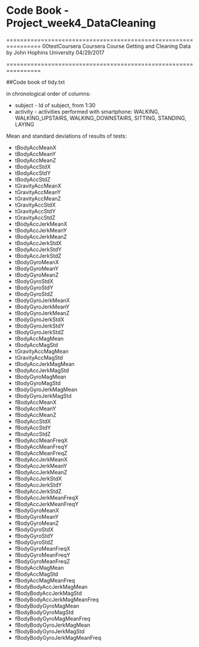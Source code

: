 # Code Book - Project_week4_DataCleaning 

================================================================ 00testCoursera Coursera Course Getting and Cleaning Data by John Hophins University 04/29/2017

================================================================

##Code book of tidy.txt

in chronological order of columns:
* subject - Id of subject, from 1:30
* activity - activities performed with smartphone: WALKING, WALKING_UPSTAIRS, WALKING_DOWNSTAIRS, SITTING, STANDING, LAYING

Mean and standard deviations of results of tests:
* tBodyAccMeanX                	
* tBodyAccMeanY	                	
* tBodyAccMeanZ
* tBodyAccStdX                 	
* tBodyAccStdY	                 	
* tBodyAccStdZ
* tGravityAccMeanX	
* tGravityAccMeanY	             	
* tGravityAccMeanZ
* tGravityAccStdX              	
* tGravityAccStdY	              	
* tGravityAccStdZ
* tBodyAccJerkMeanX            	
* tBodyAccJerkMeanY	            	
* tBodyAccJerkMeanZ
* tBodyAccJerkStdX             	
* tBodyAccJerkStdY	             	
* tBodyAccJerkStdZ
* tBodyGyroMeanX               	
* tBodyGyroMeanY	               	
* tBodyGyroMeanZ
* tBodyGyroStdX                	
* tBodyGyroStdY	                	
* tBodyGyroStdZ
* tBodyGyroJerkMeanX           	
* tBodyGyroJerkMeanY	           	
* tBodyGyroJerkMeanZ
* tBodyGyroJerkStdX            	
* tBodyGyroJerkStdY	            	
* tBodyGyroJerkStdZ
* tBodyAccMagMean              	
* tBodyAccMagStd	               	
* tGravityAccMagMean
* tGravityAccMagStd            	
* tBodyAccJerkMagMean	          	
* tBodyAccJerkMagStd
* tBodyGyroMagMean	
* tBodyGyroMagStd	              	
* tBodyGyroJerkMagMean
* tBodyGyroJerkMagStd          	
* fBodyAccMeanX	                	
* fBodyAccMeanY
* fBodyAccMeanZ                	
* fBodyAccStdX	                 	
* fBodyAccStdY
* fBodyAccStdZ                 	
* fBodyAccMeanFreqX	            	
* fBodyAccMeanFreqY
* fBodyAccMeanFreqZ            	
* fBodyAccJerkMeanX	            	
* fBodyAccJerkMeanY
* fBodyAccJerkMeanZ	
* fBodyAccJerkStdX	             	
* fBodyAccJerkStdY
* fBodyAccJerkStdZ             	
* fBodyAccJerkMeanFreqX	        	
* fBodyAccJerkMeanFreqY
* fBodyGyroMeanX	               	
* fBodyGyroMeanY
* fBodyGyroMeanZ               	
* fBodyGyroStdX	                	
* fBodyGyroStdY
* fBodyGyroStdZ	
* fBodyGyroMeanFreqX	           	
* fBodyGyroMeanFreqY
* fBodyGyroMeanFreqZ	
* fBodyAccMagMean	              	
* fBodyAccMagStd
* fBodyAccMagMeanFreq	
* fBodyBodyAccJerkMagMean	      	
* fBodyBodyAccJerkMagStd
* fBodyBodyAccJerkMagMeanFreq  	
* fBodyBodyGyroMagMean	         	
* fBodyBodyGyroMagStd
* fBodyBodyGyroMagMeanFreq     	
* fBodyBodyGyroJerkMagMean	     	
* fBodyBodyGyroJerkMagStd
* fBodyBodyGyroJerkMagMeanFreq
